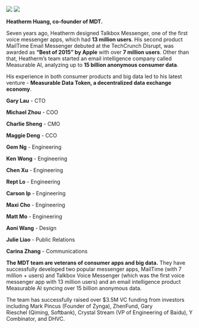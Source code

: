 ![](http://new.mdt.co/wp-content/uploads/2018/07/640-1024x806.jpeg)
      ![](http://new.mdt.co/wp-content/uploads/2018/07/Screen-Shot-2018-07-11-at-5.23.01-PM.png)
      
**Heatherm Huang, co-founder of MDT.** 

Seven years ago, Heatherm designed Talkbox Messenger, one of the first voice messenger apps, which had **13 million users**. His second product MailTime Email Messenger debuted at the TechCrunch Disrupt, was awarded as **“Best of 2015” by Apple** with over **7 million users**. Other than that, Heatherm’s team started an email intelligence company called Measurable AI, analyzing up to **15 billion anonymous consumer data**. 

His experience in both consumer products and big data led to his latest venture - **Measurable Data Token, a decentralized data exchange economy**. 

**Gary Lau** - CTO

**Michael Zhou** - COO

**Charlie Sheng** - CMO

**Maggie Deng** - CCO

**Gem Ng** - Engineering

**Ken Wong** - Engineering

**Chen Xu** - Engineering

**Rept Lo** - Engineering

**Carson Ip** - Engineering

**Maxi Cho** - Engineering

**Matt Mo** - Engineering

**Aoni Wang** - Design

**Julie Liao** - Public Relations

**Carina Zhang** - Communications 


**The MDT team are veterans of consumer apps and big data.** They have successfully developed two popular messenger apps, MailTime (with 7 million + users) and Talkbox Voice Messenger (which was the first voice messenger app with 13 million users) and an email intelligence product Measurable AI syncing over 15 billion anonymous data.

The team has successfully raised over $3.5M VC funding from investors including Mark Pincus (Founder of Zynga), ZhenFund, Gary Rieschel (Qiming, Softbank), Crystal Stream (VP of Engineering of Baidu), Y Combinator, and DHVC. 
